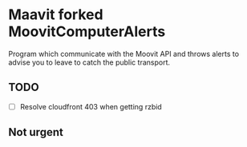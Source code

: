 # Maavit forked MoovitComputerAlerts
Program which communicate with the Moovit API and throws alerts to advise you to leave to catch the public transport.

## TODO

- [ ] Resolve cloudfront 403 when getting rzbid

## Not urgent

 

